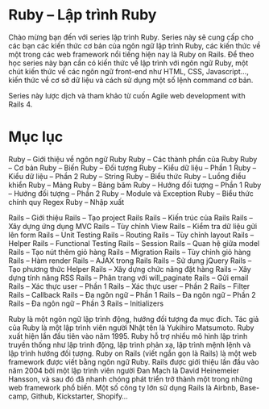 # Ruby – Lập trình Ruby

Chào mừng bạn đến với series lập trình Ruby. Series này sẽ cung cấp cho các bạn các kiến thức cơ bản của ngôn ngữ lập trình Ruby, các kiến thức về một trong các web framework nổi tiếng hiện nay là Ruby on Rails. Để theo học series này bạn cần có kiến thức về lập trình với ngôn ngữ Ruby, một chút kiến thức về các ngôn ngữ front-end như HTML, CSS, Javascript…, kiến thức về cơ sở dữ liệu và cách sử dụng một số lệnh command cơ bản.

Series này lược dịch và tham khảo từ cuốn Agile web development with Rails 4.

# Mục lục
Ruby – Giới thiệu về ngôn ngữ Ruby
Ruby – Các thành phần của Ruby
Ruby – Cơ bản
Ruby – Biến
Ruby – Đối tượng
Ruby – Kiểu dữ liệu – Phần 1
Ruby – Kiểu dữ liệu – Phần 2
Ruby – String 
Ruby – Biểu thức
Ruby – Luồng điều khiển 
Ruby – Mảng 
Ruby – Bảng băm 
Ruby – Hướng đối tượng – Phần 1 
Ruby – Hướng đối tượng – Phần 2 
Ruby – Module và Exception 
Ruby – Biểu thức chính quy Regex 
Ruby – Nhập xuất 

Rails – Giới thiệu
Rails – Tạo project Rails
Rails – Kiến trúc của Rails
Rails – Xây dựng ứng dụng MVC
Rails – Tùy chỉnh View
Rails – Kiểm tra dữ liệu gửi lên form
Rails – Unit Testing
Rails – Routing
Rails – Tùy chỉnh layout
Rails – Helper
Rails – Functional Testing
Rails – Session
Rails – Quan hệ giữa model
Rails – Tạo nút thêm giỏ hàng
Rails – Migration
Rails – Tùy chỉnh giỏ hàng
Rails – Hàm render
Rails – AJAX trong Rails
Rails – Sử dụng jQuery
Rails – Tạo phương thức Helper
Rails – Xây dựng chức năng đặt hàng
Rails – Xây dựng tính năng RSS
Rails – Phân trang với will_paginate
Rails – Gửi email
Rails – Xác thực user – Phần 1
Rails – Xác thực user – Phần 2
Rails – Filter
Rails – Callback
Rails – Đa ngôn ngữ – Phần 1
Rails – Đa ngôn ngữ – Phần 2
Rails – Đa ngôn ngữ – Phần 3
Rails – Initializers

Ruby là một ngôn ngữ lập trình động, hướng đối tượng đa mục đích. Tác giả của Ruby là một lập trình viên người Nhật tên là Yukihiro Matsumoto. Ruby xuất hiện lần đầu tiên vào năm 1995. Ruby hỗ trợ nhiểu mô hình lập trình truyền thống như lập trình động, lập trình phản xạ, lập trình mệnh lệnh và lập trình hướng đối tượng.
Ruby on Rails (viết ngắn gọn là Rails) là một web framework được viết bằng ngôn ngữ Ruby. Rails được giới thiệu lần đầu vào năm 2004 bởi một lập trình viên người Đan Mạch là David Heinemeier Hansson, và sau đó đã nhanh chóng phát triển trở thành một trong những web framework phổ biến. Một số công ty lớn sử dụng Rails là Airbnb, Base-camp, Github, Kickstarter, Shopify…
